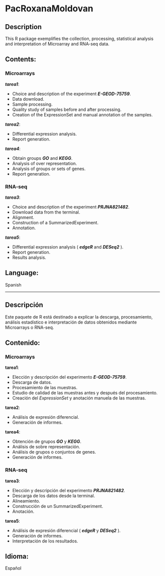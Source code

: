 
# PacRoxanaMoldovan  

## Description  

This R package exemplifies the collection, processing, statistical analysis and interpretation of Microarray and RNA-seq data.   

## Contents:

### Microarrays

**_tarea1_**:
 * Choice and description of the experiment **_E-GEOD-75759_**.
 * Data download.
 * Sample processing.
 * Quality study of samples before and after processing.
 * Creation of the ExpressionSet and manual annotation of the samples.

**_tarea2_**:
 * Differential expression analysis.
 * Report generation.

**_tarea4_**:
* Obtain groups **_GO_** and **_KEGG_**.
* Analysis of over representation.
* Analysis of groups or sets of genes.
* Report generation.


### RNA-seq

**_tarea3_**:
 * Choice and description of the experiment **_PRJNA821482_**.
 * Download data from the terminal.
 * Alignment.
 * Construction of a SummarizedExperiment.
 * Annotation.
 
 **_tarea5_**:
 * Differential expression analysis ( **_edgeR_** and **_DESeq2_** ).
 * Report generation.
 * Results analysis.

## Language:  
Spanish

--------------  

## Descripción
Este paquete de R está destinado a explicar la descarga, procesamiento, análisis estadístico e interpretación de datos obtenidos mediante  Microarrays o RNA-seq.  

## Contenido:  

### Microarrays  

**tarea1**:  
 * Elección y descripción del experimento **_E-GEOD-75759_**.  
 * Descarga de datos.  
 * Procesamiento de las muestras.  
 * Estudio de calidad de las muestras antes y después del procesamiento.  
 * Creación del _ExpressionSet_ y anotación manuela de las muestras.   

**tarea2**:  
 * Análisis de expresión diferencial.  
 * Generación de informes.  

**tarea4**: 
* Obtención de grupos **_GO_** y **_KEGG_**.  
* Análisis de sobre representación.  
* Análisis de grupos o conjuntos de genes.  
* Generación de informes.  


### RNA-seq  

**tarea3**:  
 * Elección y descripción del experimento **_PRJNA821482_**.  
 * Descarga de los datos desde la terminal.  
 * Alineamiento.  
 * Construcción de un SummarizedExperiment.  
 * Anotación.  
 
 **tarea5**:  
 * Análisis de expresión diferencial ( **_edgeR_** y **_DESeq2_** ).  
 * Generación de informes.  
 * Interpretación de los resultados.

## Idioma:   
Español
